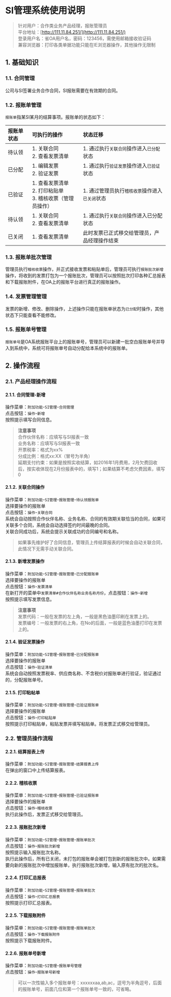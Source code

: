 # SI管理系统使用说明  

> 针对用户：合作类业务产品经理，报账管理员  
> 平台地址：[http://111.11.84.251/](http://111.11.84.251/)  
> 登录用户名：省OA用户名，密码：123456，需使用邮箱接收验证码  
> 兼容浏览器：打印各类单据功能只能在IE浏览器操作，其他操作无限制  

## 1. 基础知识  

### 1.1. 合同管理  
公司与SI签署业务合作合同，SI报账需要在有效期的合同。  

### 1.2. 报账单管理  
`报账单`指某SI某月的结算事项。报账单的状态如下：  

| 报账单状态  | 可执行的操作 | 状态迁移 |  
|:---------- |:----------- |:------- |  
| 待认领 | 1. 关联合同<br>2. 查看发票清单 | 1. 通过执行`关联合同`操作进入`已分配`状态 |  
| 已分配 | 1. 编辑发票<br>2. 验证发票 | 1. 通过执行`验证发票`操作进入`已验证`状态 |  
| 已验证 | 1. 查看发票清单<br>2. 打印粘贴单<br>3. 稽核收票（管理员操作） | 1. 通过管理员执行`稽核收票`操作进入`已关闭`状态 |  
| 待认领 | 1. 关联合同<br>2. 查看发票清单 | 1. 通过执行`关联合同`操作进入已分配状态 |  
| 已关闭 | 1. 查看发票清单 | 此时发票已正式移交给管理员，产品经理操作结束 |  

### 1.3. 报账单批次管理  
管理员执行`稽核收票`操作，并正式接收发票和粘贴单后，管理员可执行`报账批次新增`操作，将收到的发票打包为一个报账批次，管理员可以按照批次打印各种汇总报表和下载报账附件，在OA上的报账平台进行真正的报账操作。  

### 1.4. 发票管理管理  
发票的新增、修改、删除操作，上述操作只能在报账单状态为`已分配`时操作，其他状态下只能查看不能修改。  

### 1.5. 报账单号管理
`报账单号`是OA系统报账平台上的报账单号，管理员可以新建一批空白报账单号并导入到系统中，系统可将报账单号自动分配给本系统中的报账单。

## 2. 操作流程  

### 2.1.  产品经理操作流程  

#### 2.1.1.  合同管理-新增  
操作菜单：`附加功能`-`SI管理`-`合同管理`  
点击按钮：`操作`-`新增`  
按照提示填写合同信息。  
> **注意事项**  
> 合作伙伴名称：应填写与SI报表一致  
> 业务名称：应填写与SI报表一致  
> 开票税率：格式为xx%  
> 分成比例：格式xx:XX（冒号为半角）  
> 延期支付约束：如果是按照实收结算，如2016年1月费用，2月欠费回收后，按实收体现在2月份报表中的，填写1；如果结算不考虑欠费因素，填写0

#### 2.1.2. 关联合同操作  
操作菜单：`附加功能`-`SI管理`-`报账管理`-`待认领报账单`  
选择要操作的报账单  
点击按钮：`操作`-`关联合同`  
系统会自动按照合作伙伴名称、业务名称、合同的有效期关联恰当的合同，如果可关联多个合同，系统会自动选择签约时间最晚的合同。  
关联合同成功后，系统会提示关联成功的合同编号和名称。  
> 如果事先维护好了合同信息，管理员上传结算报表的时候会自动关联合同，此情况下无需手动关联合同。  

#### 2.1.3. 新增发票操作  
操作菜单：`附加功能`-`SI管理`-`报账管理`-`已分配报账单`  
选择要操作的报账单  
点击按钮：`操作`-`发票清单`  
在新打开的菜单中`发票清单#合作伙伴名称业务名称月份`，点击按钮：`操作`-`新增`  
按照提示填写发票信息。  
> **注意事项**   
> 发票代码：一般在发票的左上角，一般是黑色油墨印刷在发票上的。  
> 发票编号：一般发票的右上角，在No的后面，一般是蓝色油墨打印在发票上的。  

#### 2.1.4. 验证发票操作  
操作菜单：`附加功能`-`SI管理`-`报账管理`-`已分配报账单`  
选择要操作的报账单  
点击按钮：`操作`-`验证清单`  
系统会自动按照发票税率、供应商名称、不含税价对报账单进行验证，验证通过的，分配报账单号。  

#### 2.1.5. 打印粘帖单  
操作菜单：`附加功能`-`SI管理`-`报账管理`-`已验证报账单`  
选择要操作的报账单  
点击按钮：`操作`-`打印粘贴单`  
按照提示打印粘贴单，粘贴发票并填写粘贴单。将发票正式移交给管理员。  

### 2.2.  管理员操作流程  

#### 2.2.1.  结算报表上传  
操作菜单：`附加功能`-`SI管理`-`报账管理`-`结算报表上传`  
在弹出的窗口中上传结算报表。  

#### 2.2.2.  稽核收票  
操作菜单：`附加功能`-`SI管理`-`报账管理`-`已验证报账单`  
选择要操作的报账单  
点击按钮：`操作`-`稽核收票`  
执行此操作后，发票正式移交给管理员。

#### 2.2.3.  报账批次新增  
操作菜单：`附加功能`-`SI管理`-`报账管理`-`报账单批次`  
点击按钮：`操作`-`报账批次新增`  
按照提示输入报账批次名称。  
执行此操作后，所有已关闭，未打包的报账单会被打包到新的报账批次中。如果需要向新的报账批次中增加报账单，执行报账批次新增，输入原有批次的批次名。  

#### 2.2.4.  打印汇总报表  
操作菜单：`附加功能`-`SI管理`-`报账管理`-`报账单批次`  
点击按钮：`操作`-`打印汇总报表`  
按照提示打印汇总报表。  

#### 2.2.5.  下载报账附件  
操作菜单：`附加功能`-`SI管理`-`报账管理`-`报账单批次`  
点击按钮：`操作`-`下载报账附件`  
按照提示下载报账附件。  

#### 2.2.6.  报账单号新增  
操作菜单：`附加功能`-`SI管理`-`报账单号管理`  
点击按钮：`操作`-`报账单号新增`  
> 可以一次性输入多个报账单号：xxxxxxaa,ab,ac，逗号为半角逗号，后面的报账单号，前面几位和第一个报账单号一致的，可省略。  
